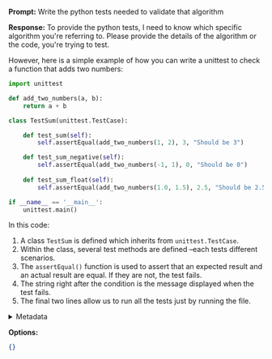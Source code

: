 **Prompt:**
Write the python tests needed to validate that algorithm

**Response:**
To provide the python tests, I need to know which specific algorithm you're referring to. Please provide the details of the algorithm or the code, you're trying to test. 

However, here is a simple example of how you can write a unittest to check a function that adds two numbers:

```python
import unittest

def add_two_numbers(a, b):
    return a + b

class TestSum(unittest.TestCase):

    def test_sum(self):
        self.assertEqual(add_two_numbers(1, 2), 3, "Should be 3")

    def test_sum_negative(self):
        self.assertEqual(add_two_numbers(-1, 1), 0, "Should be 0")
        
    def test_sum_float(self):
        self.assertEqual(add_two_numbers(1.0, 1.5), 2.5, "Should be 2.5")

if __name__ == '__main__':
    unittest.main()
```

In this code:

1. A class `TestSum` is defined which inherits from `unittest.TestCase`.
2. Within the class, several test methods are defined –each tests different scenarios.
3. The `assertEqual()` function is used to assert that an expected result and an actual result are equal. If they are not, the test fails.
4. The string right after the condition is the message displayed when the test fails.
5. The final two lines allow us to run all the tests just by running the file.

<details><summary>Metadata</summary>

- Duration: 13619 ms
- Datetime: 2023-08-19T11:44:05.380681
- Model: gpt-4-0613

</details>

**Options:**
```json
{}
```

